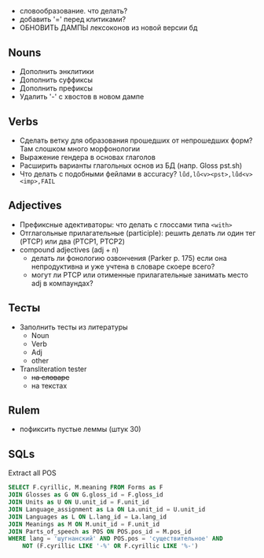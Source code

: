 ## 
- словообразование. что делать?
- добавить '=' перед клитиками?
- ОБНОВИТЬ ДАМПЫ лексоконов из новой версии бд

## Nouns
- Дополнить энклитики
- Дополнить суффиксы
- Дополнить префиксы
- Удалить '-' с хвостов в новом дампе
## Verbs
- Сделать ветку для образования прошедших от непрошедших форм? Там слошком много морфонологии
- Выражение гендера в основах глаголов
- Расширить варианты глагольных основ из БД (напр. Gloss pst.sh)
- Что делать с подобными фейлами в accuracy? `lůd,lů<v><pst>,lůd<v><imp>,FAIL`
## Adjectives
- Префиксные адективаторы: что делать с глоссами типа `<with>`
- Отглагольные прилагательные (participle): решить делать ли один тег (PTCP) или два (PTCP1, PTCP2)
- compound adjectives (adj + n) 
    - делать ли фонологию озвончения (Parker p. 175) если она непродуктивна и уже учтена в словаре скоере всего?
    - могут ли PTCP или отименные прилагательные занимать место adj в компаундах?
## Тесты
- Заполнить тесты из литературы
    - Noun
    - Verb
    - Adj
    - other
- Transliteration tester 
    - ~~на словаре~~
    - на текстах
## Rulem
- пофиксить пустые леммы (штук 30)
## SQLs
Extract all POS
```sql
SELECT F.cyrillic, M.meaning FROM Forms as F
JOIN Glosses as G ON G.gloss_id = F.gloss_id
JOIN Units as U ON U.unit_id = F.unit_id
JOIN Language_assignment as La ON La.unit_id = U.unit_id
JOIN Languages as L ON L.lang_id = La.lang_id
JOIN Meanings as M ON M.unit_id = F.unit_id
JOIN Parts_of_speech as POS ON POS.pos_id = M.pos_id
WHERE lang = 'шугнанский' AND POS.pos = 'существительное' AND 
	NOT (F.cyrillic LIKE '-%' OR F.cyrillic LIKE '%-')
```